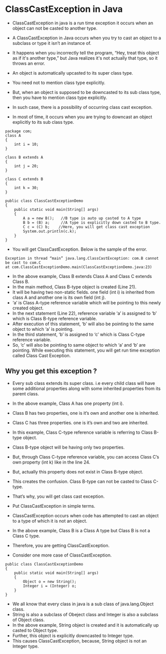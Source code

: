 # ClassCastException in Java

- ClassCastException in java is a run time exception it occurs when an object can not be casted to another type.
- A ClassCastException in Java occurs when you try to cast an object to a subclass or type it isn’t an instance of. 
- It happens when you incorrectly tell the program, “Hey, treat this object as if it's another type,” but Java realizes it's not actually that type, so it throws an error.

- An object is automatically upcasted to its super class type. 
- You need not to mention class type explicitly. 
- But, when an object is supposed to be downcasted to its sub class type, then you have to mention class type explicitly. 
- In such case, there is a possibility of occurring class cast exception. 
- In most of time, it occurs when you are trying to downcast an object explicitly to its sub class type.

```
package com;
class A
{
    int i = 10;
}
 
class B extends A
{
    int j = 20;
}
 
class C extends B
{
    int k = 30;
}
 
public class ClassCastExceptionDemo
{
    public static void main(String[] args)
    {
        A a = new B();   //B type is auto up casted to A type
        B b = (B) a;     //A type is explicitly down casted to B type.
        C c = (C) b;    //Here, you will get class cast exception
        System.out.println(c.k);
    }
}
```

- You will get ClassCastException. Below is the sample of the error.
```
Exception in thread “main” java.lang.ClassCastException: com.B cannot be cast to com.C
at com.ClassCastExceptionDemo.main(ClassCastExceptionDemo.java:23)
```

- In the above example, Class B extends Class A and Class C extends Class B. 
- In the main method, Class B-type object is created (Line 21). 
- It will be having two non-static fields. one field (int i) is inherited from class A and another one is its own field (int j). 
- ‘a’ is Class A-type reference variable which will be pointing to this newly created object. 
- In the next statement (Line 22), reference variable ‘a’ is assigned to ‘b’ which is Class B-type reference variable. 
- After execution of this statement, ‘b’ will also be pointing to the same object to which ‘a’ is pointing. 
- In the third statement, ‘b’ is assigned to ‘c’ which is Class C-type reference variable. 
- So, ‘c’ will also be pointing to same object to which ‘a’ and ‘b’ are pointing. While executing this statement, you will get run time exception called Class Cast Exception.

## Why you get this exception ?

- Every sub class extends its super class. i.e every child class will have some additional properties along with some inherited properties from its parent class. 
- In the above example, Class A has one property (int i). 
- Class B has two properties, one is it’s own and another one is inherited. 
- Class C has three properties. one is it’s own and two are inherited. 
- In this example, Class C-type reference variable is referring to Class B-type object. 
- Class B-type object will be having only two properties. 
- But, through Class C-type reference variable, you can access Class C’s own property (int k) like in the line 24. 
- But, actually this property does not exist in Class B-type object. 
- This creates the confusion. Class B-type can not be casted to Class C-type. 
- That’s why, you will get class cast exception.

- Put ClassCastException in simple terms. 
- ClassCastException occurs when code has attempted to cast an object to a type of which it is not an object. 
- In the above example, Class B is a Class A type but Class B is not a Class C type. 
- Therefore, you are getting ClassCastException.

- Consider one more case of ClassCastException.
```
public class ClassCastExceptionDemo
{
    public static void main(String[] args)
    {
        Object o = new String();
        Integer i = (Integer) o;
    }
}
```

- We all know that every class in java is a sub class of java.lang.Object class. 
- String is also a subclass of Obeject class and Integer is also a subclass of Object class. 
- In the above example, String object is created and it is automatically up casted to Object type. 
- Further, this object is explicitly downcasted to Integer type.
-  This causes ClassCastException, because, String object is not an Integer type.